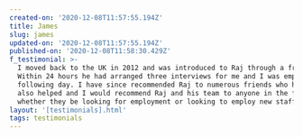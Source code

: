 ```yaml
---
created-on: '2020-12-08T11:57:55.194Z'
title: James
slug: james
updated-on: '2020-12-08T11:57:55.194Z'
published-on: '2020-12-08T11:58:30.429Z'
f_testimonial: >-
  I moved back to the UK in 2012 and was introduced to Raj through a friend.
  Within 24 hours he had arranged three interviews for me and I was employed the
  following day. I have since recommended Raj to numerous friends who he has
  also helped and I would recommend Raj and his team to anyone in the future
  whether they be looking for employment or looking to employ new staff.
layout: '[testimonials].html'
tags: testimonials
---
```



